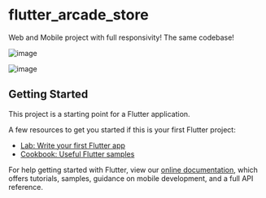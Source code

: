 # flutter_arcade_store

Web and Mobile project with full responsivity! The same codebase!

![image](https://user-images.githubusercontent.com/44587544/159615973-38e6b2d6-3a1e-4f1d-8411-1e970f8a3a34.png)

![image](https://user-images.githubusercontent.com/44587544/159615889-30f89e25-c5e6-4cfe-8355-de98087ff4c7.png)


## Getting Started

This project is a starting point for a Flutter application.

A few resources to get you started if this is your first Flutter project:

- [Lab: Write your first Flutter app](https://flutter.dev/docs/get-started/codelab)
- [Cookbook: Useful Flutter samples](https://flutter.dev/docs/cookbook)

For help getting started with Flutter, view our
[online documentation](https://flutter.dev/docs), which offers tutorials,
samples, guidance on mobile development, and a full API reference.
